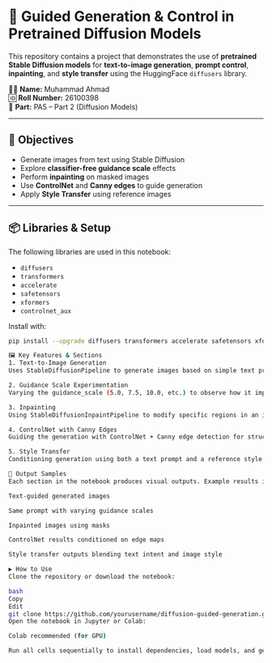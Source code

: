 # 🎨 Guided Generation & Control in Pretrained Diffusion Models

This repository contains a project that demonstrates the use of **pretrained Stable Diffusion models** for **text-to-image generation**, **prompt control**, **inpainting**, and **style transfer** using the HuggingFace `diffusers` library.

🧑‍🎓 **Name:** Muhammad Ahmad  
🆔 **Roll Number:** 26100398  
📁 **Part:** PA5 – Part 2 (Diffusion Models)

---

## 🚀 Objectives

- Generate images from text using Stable Diffusion
- Explore **classifier-free guidance scale** effects
- Perform **inpainting** on masked images
- Use **ControlNet** and **Canny edges** to guide generation
- Apply **Style Transfer** using reference images

---

## 📦 Libraries & Setup

The following libraries are used in this notebook:

- `diffusers`
- `transformers`
- `accelerate`
- `safetensors`
- `xformers`
- `controlnet_aux`

Install with:

```bash
pip install --upgrade diffusers transformers accelerate safetensors xformers controlnet_aux

🖼️ Key Features & Sections
1. Text-to-Image Generation
Uses StableDiffusionPipeline to generate images based on simple text prompts.

2. Guidance Scale Experimentation
Varying the guidance_scale (5.0, 7.5, 10.0, etc.) to observe how it impacts image fidelity and prompt adherence.

3. Inpainting
Using StableDiffusionInpaintPipeline to modify specific regions in an image based on a text prompt and a mask.

4. ControlNet with Canny Edges
Guiding the generation with ControlNet + Canny edge detection for structure-aware synthesis.

5. Style Transfer
Conditioning generation using both a text prompt and a reference style image, leveraging multi-modal inputs.

📂 Output Samples
Each section in the notebook produces visual outputs. Example results include:

Text-guided generated images

Same prompt with varying guidance scales

Inpainted images using masks

ControlNet results conditioned on edge maps

Style transfer outputs blending text intent and image style

▶️ How to Use
Clone the repository or download the notebook:

bash
Copy
Edit
git clone https://github.com/yourusername/diffusion-guided-generation.git
Open the notebook in Jupyter or Colab:

Colab recommended (for GPU)

Run all cells sequentially to install dependencies, load models, and generate images.
